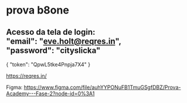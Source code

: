 # prova b8one 

Acesso da tela de login:</br>
 "email": "eve.holt@reqres.in",</br>
 "password": "cityslicka"
------------------------------
 {
     "token": "QpwL5tke4Pnpja7X4"
 }

https://reqres.in/


Figma: https://www.figma.com/file/auhYYPONuFB1TmuGSgfDBZ/Prova-Academy---Fase-2?node-id=0%3A1
